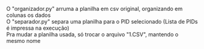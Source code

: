 O "organizador.py" arruma a planilha em csv original, organizando em colunas os dados <br>
O "separador.py" separa uma planilha para o PID selecionado (Lista de PIDs é impressa na execução) <br>
Pra mudar a planilha usada, só trocar o arquivo "1.CSV", mantendo o mesmo nome
